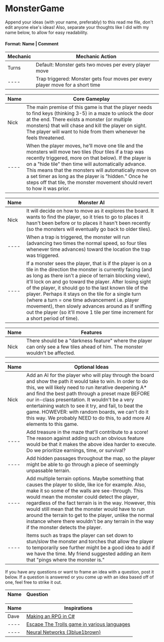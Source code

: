 # MonsterGame
Append your ideas (with your name, preferably) to this read me file, don't edit anyone else's ideas!  Also, separate your thoughts like I did with my name below, to allow for easy readability.

#### Format: Name | Comment

| Mechanic | Mechanic Action |
| --- | --- |
Turns | Default: Monster gets two moves per every player move
---- | Trap triggered: Monster gets four moves per every player move for a short time

| Name | Core Gameplay |
| --- | --- |
Nick | The main premise of this game is that the player needs to find keys (thinking 3-5) in a maze to unlock the door at the end.  There exists a monster (or multiple monsters) that will chase and kill the player on sight.  The player will want to hide from them whenever he feels threatened.
----| When the player moves, he'll move one tile and the monsters will move two tiles (four tiles if a trap was recently triggered, more on that below).  If the player is on a "hide tile" then time will automatically advance.  This means that the monsters will automatically move on a set timer as long as the player is "hidden."  Once he steps off that tile, the monster movement should revert to how it was prior. |

| Name | Monster AI |
| --- | --- |
Nick | It will decide on how to move as it explores the board.  It wants to find the player, so it tries to go to places it hasn't been before or to places it hasn't been recently (so the monsters will eventually go back to older tiles).
----| When a trap is triggered, the monster will run (advancing two times the normal speed, so four tiles whenever time advances) toward the location the trap was triggered.
----| If a monster sees the player, that is if the player is on a tile in the direction the monster is currently facing (and as long as there isn't a piece of terrain blocking view), it'll lock on and go toward the player.  After losing sight of the player, it should go to the last known tile of the player.  Perhaps it stays on the tile for a single turn (where a turn = one time advancement i.e. player movement), then slowly advances around as if sniffing out the player (so it'll move 1 tile per time increment for a short period of time).

| Name | Features |
| --- | --- |
Nick | There should be a "darkness feature" where the player can only see a few tiles ahead of him.  The monster wouldn't be affected.

| Name | Optional Ideas |
| --- | --- |
Nick | Add an AI for the player who will play through the board and show the path it would take to win.  In order to do this, we will likely need to run iterative deepening A* and find the best path through a preset maze BEFORE our in-class presentation.  It wouldn't be a very entertaining watch to see it try, and fail, to beat the game.  HOWEVER: with random boards, we can't do it this way.  We probably NEED to do this, to add more AI elements to this game.
----| Add treasure in the maze that'll contribute to a score! The reason against adding such an obvious feature would be that it makes the above idea harder to execute.  Do we prioritize earnings, time, or survival?
----| Add hidden passages throughout the map, so the player might be able to go through a piece of seemingly unpassable terrain.
----| Add multiple terrain options.  Maybe something that causes the player to slide, like ice for example.  Also, make it so some of the walls are see-through.  This would mean the monster could detect the player, regardless of the fact terrain is in the way.  However, this would still mean that the monster would have to run around the terrain to get to the player, unlike the normal instance where there wouldn't be any terrain in the way if the monster detects the player.
----| Items such as traps the player can set down to stun/slow the monster and torches that allow the player to temporarily see further might be a good idea to add if we have the time.  My friend suggested adding an item that "pings where the monster is."

If you have any questions or want to frame an idea with a question, post it below.
If a question is answered or you come up with an idea based off of one, feel free to strike it out.

| Name | Question |
| --- | --- |

| Name | Inspirations |
| --- | --- |
Dave | [Making an RPG in C#](https://www.reddit.com/r/gamedev/comments/7uq8gb/i_wanted_to_make_a_rpg_and_learn_c_i_found_this/)
---- | [Escape The Trolls game in various languages](https://www.reddit.com/r/dailyprogrammer/comments/4vrb8n/weekly_25_escape_the_trolls/)
---- | [Neural Networks (3blue1brown)](https://www.youtube.com/playlist?list=PLZHQObOWTQDNU6R1_67000Dx_ZCJB-3pi)
